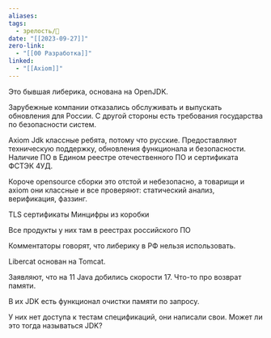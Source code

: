 ```yaml
---
aliases: 
tags:
  - зрелость/🌱
date: "[[2023-09-27]]"
zero-link:
  - "[[00 Разработка]]"
linked:
  - "[[Axiom]]"
---
```

Это бывшая либерика, основана на OpenJDK.

Зарубежные компании отказались обслуживать и выпускать обновления для России. С другой стороны есть требования государства по безопасности систем.

Axiom Jdk классные ребята, потому что русские. Предоставляют техническую поддержку, обновления функционала и безопасности. Наличие ПО в Едином реестре отечественного ПО и сертификата ФСТЭК 4УД.

Короче opensource сборки это отстой и небезопасно, а товарищи и axiom они классные и все проверяют: статический анализ, верификация, фаззинг.

TLS сертификаты Минцифры из коробки

Все продукты у них там в реестрах российского ПО

Комментаторы говорят, что либерику в РФ нельзя использовать.

Libercat основан на Tomcat.

Заявляют, что на 11 Java добились скорости 17. Что-то про возврат памяти.

В их JDK есть функционал очистки памяти по запросу.

У них нет доступа к тестам спецификаций, они написали свои. Может ли это тогда называться JDK?